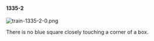 #### 1335-2
![train-1335-2-0.png](https://github.com/lil-lab/nlvr/raw/master/nlvr/train/images/20/train-1335-2-0.png "train-1335-2-0.png")

There is no blue square closely touching a corner of a box.